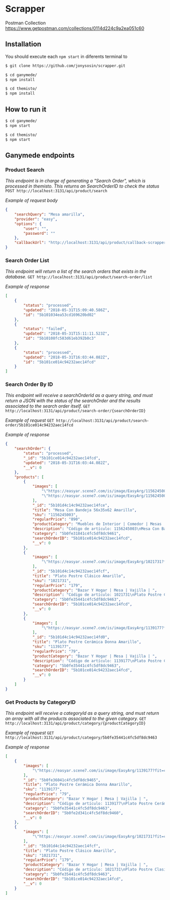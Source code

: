 # Scrapper

Postman Collection https://www.getpostman.com/collections/0114d224c9a2ea051c60

## Installation
You should execute each `npm start` in diferents terminal to 
```sh
$ git clone https://github.com/jonysosin/scrapper.git

$ cd ganymede/ 
$ npm install 

$ cd themisto/
$ npm install 
```

## How to run it
```sh
$ cd ganymede/ 
$ npm start 

$ cd themisto/
$ npm start 
```

## Ganymede endpoints

### Product Search
_This endpoint is in charge of generating a "Search Order", which is processed in themisto. This returns an SearchOrderID to check the status_
`POST http://localhost:3131/api/product/search`

_Example of request body_
```json
{
    "searchQuery": "Mesa amarilla",
    "provider": "easy",
    "options": {
        "user": "",
        "password": ""
    },
    "callbackUrl": "http://localhost:3131/api/product/callback-scrapper"
}
```
### Search Order List
_This endpoint will return a list of the search orders that exists in the database._
`GET http://localhost:3131/api/product/search-order/list`

_Example of response_
```json
[
    {
        "status": "processed",
        "updated": "2018-05-31T15:09:40.586Z",
        "id": "5b101034ea53cd169620bd02"
    },
    {
        "status": "failed",
        "updated": "2018-05-31T15:11:11.523Z",
        "id": "5b10108fc583d61eb392b0c3"
    },
    {
        "status": "processed",
        "updated": "2018-05-31T16:03:44.082Z",
        "id": "5b101ce014c94232aec14fcd"
    }
]
```
### Search Order By ID
_This endpoint will receive a searchOrderId as a query string, and must return a JSON with the
status of the searchOrder and the results associated to the search order itself._
`GET http://localhost:3131/api/product/search-order/{searchOrderID}`

_Example of request_
`GET http://localhost:3131/api/product/search-order/5b101ce014c94232aec14fcd`

_Example of response_
```json
{
    "searchOrder": {
        "status": "processed",
        "_id": "5b101ce014c94232aec14fcd",
        "updated": "2018-05-31T16:03:44.082Z",
        "__v": 0
    },
    "products": [
        {
            "images": [
                "\"https://easyar.scene7.com/is/image/EasyArg/1156245003_1?fit=constrain,1&wid=56&hei=56&fmt=jpg\"",
                "\"https://easyar.scene7.com/is/image/EasyArg/1156245003_4?fit=constrain,1&wid=56&hei=56&fmt=jpg\""
            ],
            "_id": "5b101d4c14c94232aec14fce",
            "title": "Mesa Con Bandeja 56x35x62 Amarillo",
            "sku": "1156245003",
            "regularPrice": "890",
            "productCategory": "Muebles de Interior | Comedor | Mesas | ",
            "description": "Código de artículo: 1156245003\nMesa Con Bandeja 56x35x62 Amarillo\nTipo:\n \nMesa Auxiliar\nColor:\n \nAmarillo\nMaterial:\n \n-\nMarca:\n \nM+Design\nDimensiones:\n \n56x35x62 Cm\n \n",
            "category": "5b0fe31841c4fc5df8dc9461",
            "searchOrderID": "5b101ce014c94232aec14fcd",
            "__v": 0
        },
        {
            "images": [
                "\"https://easyar.scene7.com/is/image/EasyArg/1021731?fit=constrain,1&wid=56&hei=56&fmt=jpg\""
            ],
            "_id": "5b101d4c14c94232aec14fcf",
            "title": "Plato Postre Clásico Amarillo",
            "sku": "1021731",
            "regularPrice": "179",
            "productCategory": "Bazar Y Hogar | Mesa | Vajilla | ",
            "description": "Código de artículo: 1021731\nPlato Postre Clasico Amarillo\nTipo:\n \nPlato Postre\nColor:\n \nAmarillo\nMaterial:\n \nCerámica\nMarca:\n \nCotidiana\n \n",
            "category": "5b0fe35441c4fc5df8dc9463",
            "searchOrderID": "5b101ce014c94232aec14fcd",
            "__v": 0
        },
        {
            "images": [
                "\"https://easyar.scene7.com/is/image/EasyArg/1139177?fit=constrain,1&wid=56&hei=56&fmt=jpg\""
            ],
            "_id": "5b101d4c14c94232aec14fd0",
            "title": "Plato Postre Cerámica Donna Amarillo",
            "sku": "1139177",
            "regularPrice": "79",
            "productCategory": "Bazar Y Hogar | Mesa | Vajilla | ",
            "description": "Código de artículo: 1139177\nPlato Postre Cerámico Amarillo Donna\nTipo:\n \nPlato Postre\nColor:\n \nAmarillo\nMaterial:\n \nCerámica\nMarca:\n \nCotidiana\n \n",
            "category": "5b0fe35441c4fc5df8dc9463",
            "searchOrderID": "5b101ce014c94232aec14fcd",
            "__v": 0
        }
    ]
}
```
### Get Products by CategoryID
_This endpoint will receive a categoryId as a query string, and must return an array with all the
products associated to the given category._
`GET http://localhost:3131/api/product/category/{productCategoryID}`

_Example of request_
`GET http://localhost:3131/api/product/category/5b0fe35441c4fc5df8dc9463`

_Example of response_
```json
[
    {
        "images": [
            "\"https://easyar.scene7.com/is/image/EasyArg/1139177?fit=constrain,1&wid=56&hei=56&fmt=jpg\""
        ],
        "_id": "5b0fe36041c4fc5df8dc9465",
        "title": "Plato Postre Cerámica Donna Amarillo",
        "sku": "1139177",
        "regularPrice": "79",
        "productCategory": "Bazar Y Hogar | Mesa | Vajilla | ",
        "description": "Código de artículo: 1139177\nPlato Postre Cerámico Amarillo Donna\nTipo:\n \nPlato Postre\nColor:\n \nAmarillo\nMaterial:\n \nCerámica\nMarca:\n \nCotidiana\n \n",
        "category": "5b0fe35441c4fc5df8dc9463",
        "searchOrderID": "5b0fe2d341c4fc5df8dc9460",
        "__v": 0
    },
    {
        "images": [
            "\"https://easyar.scene7.com/is/image/EasyArg/1021731?fit=constrain,1&wid=56&hei=56&fmt=jpg\""
        ],
        "_id": "5b101d4c14c94232aec14fcf",
        "title": "Plato Postre Clásico Amarillo",
        "sku": "1021731",
        "regularPrice": "179",
        "productCategory": "Bazar Y Hogar | Mesa | Vajilla | ",
        "description": "Código de artículo: 1021731\nPlato Postre Clasico Amarillo\nTipo:\n \nPlato Postre\nColor:\n \nAmarillo\nMaterial:\n \nCerámica\nMarca:\n \nCotidiana\n \n",
        "category": "5b0fe35441c4fc5df8dc9463",
        "searchOrderID": "5b101ce014c94232aec14fcd",
        "__v": 0
    }
]
```